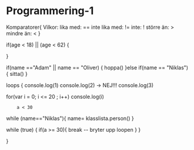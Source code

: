 # Programmering-1

Komparatorer{
Vilkor:
lika med: ==
inte lika med: !=
inte: !
större än: >
mindre än: <
}

if(age < 18) || (age < 62) {

}

if(name =="Adam" || name == "Oliver) {
hoppa()
}else if(name == "Niklas") {
sitta()
}

loops {
console.log(1)
console.log(2) -> NEJ!!!
console.log(3)

for(var i = 0; i <= 20 ; i++)
console.log(i)

        a < 30

while (name=="Niklas"){
name= klasslista.person()
}

while (true) {
if(a >= 30){
break -- bryter upp loopen
}
}

}
